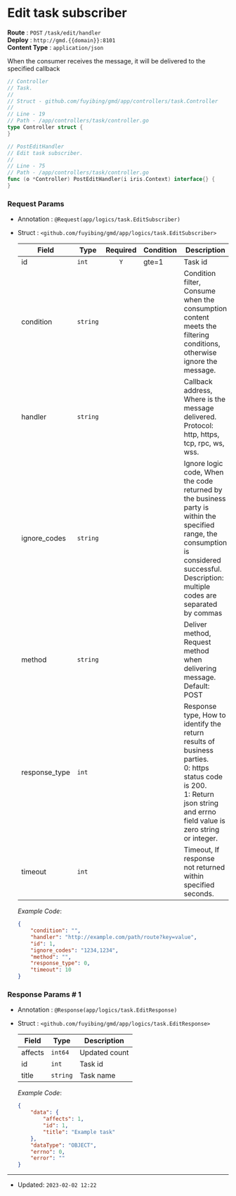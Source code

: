 # Edit task subscriber

**Route** : `POST` `/task/edit/handler`<br />
**Deploy** : `http://gmd.{{domain}}:8101`<br />
**Content Type** : `application/json`

When the consumer receives the message, it will be delivered to the<br />
specified callback

```go
// Controller
// Task.
//
// Struct - github.com/fuyibing/gmd/app/controllers/task.Controller
//
// Line - 19
// Path - /app/controllers/task/controller.go
type Controller struct {
}
```

```go
// PostEditHandler
// Edit task subscriber.
//
// Line - 75
// Path - /app/controllers/task/controller.go
func (o *Controller) PostEditHandler(i iris.Context) interface{} {
}
```

### Request Params

* Annotation : `@Request(app/logics/task.EditSubscriber)`
* Struct : `<github.com/fuyibing/gmd/app/logics/task.EditSubscriber>`

  | Field | Type | Required | Condition | Description | Example |
  | ---- | ---- | :----: | ---- | ---- | ---- |
  | id | `int` | `Y` | gte=1 | Task id | 1 |
  | condition | `string` |   |  | Condition filter, Consume when the consumption content meets the filtering conditions, otherwise ignore the message. |  |
  | handler | `string` |   |  | Callback address, Where is the message delivered.<br />Protocol: http, https, tcp, rpc, ws, wss. | http://example.com/path/route?key=value |
  | ignore_codes | `string` |   |  | Ignore logic code, When the code returned by the business party is within the specified range, the consumption is considered successful.<br />Description: multiple codes are separated by commas | 1234,1234 |
  | method | `string` |   |  | Deliver method, Request method when delivering message. <br />Default: POST |  |
  | response_type | `int` |   |  | Response type, How to identify the return results of business parties.<br />0: https status code is 200.<br />1: Return json string and errno field value is zero string or integer. | 0 |
  | timeout | `int` |   |  | Timeout, If response not returned within specified seconds. | 10 |

  *Example Code*: 

  ```json
  {
      "condition": "",
      "handler": "http://example.com/path/route?key=value",
      "id": 1,
      "ignore_codes": "1234,1234",
      "method": "",
      "response_type": 0,
      "timeout": 10
  }
  ```

### Response Params # 1

* Annotation : `@Response(app/logics/task.EditResponse)`
* Struct : `<github.com/fuyibing/gmd/app/logics/task.EditResponse>`

  | Field | Type | Description |
  | ---- | ---- | ---- |
  | affects | `int64` | Updated count |
  | id | `int` | Task id |
  | title | `string` | Task name |

  *Example Code*: 

  ```json
  {
      "data": {
          "affects": 1,
          "id": 1,
          "title": "Example task"
      },
      "dataType": "OBJECT",
      "errno": 0,
      "error": ""
  }
  ```

----

* Updated: `2023-02-02 12:22`